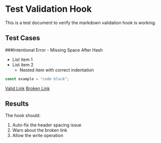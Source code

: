 # Test Validation Hook

This is a test document to verify the markdown validation hook is working.

## Test Cases

###Intentional Error - Missing Space After Hash

- List item 1
- List item 2
  - Nested item with correct indentation

```typescript
const example = "code block";
```

[Valid Link](./validate-markdown.py)
[Broken Link](./nonexistent-file.md)

## Results

The hook should:
1. Auto-fix the header spacing issue
2. Warn about the broken link
3. Allow the write operation

